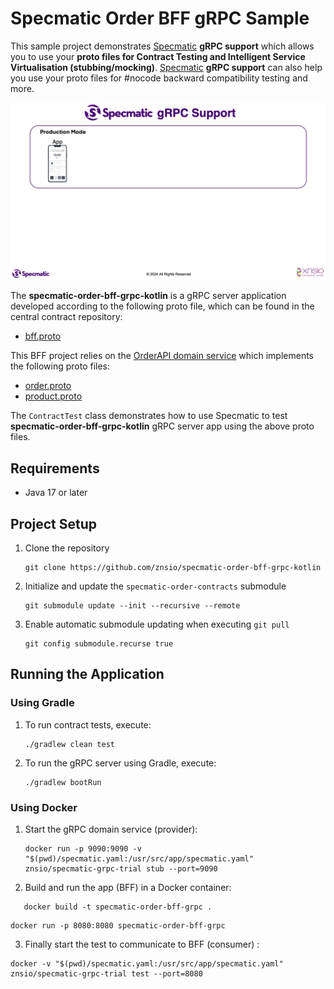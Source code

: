 # Specmatic Order BFF gRPC Sample

This sample project demonstrates [Specmatic](https://specmatic.io/) **gRPC support** which allows you to use your **proto files for Contract Testing and Intelligent Service Virtualisation (stubbing/mocking)**.
[Specmatic](https://specmatic.io/) **gRPC support** can also help you use your proto files for #nocode backward compatibility testing and more.

![Specmatic gRPC Sample Project Architecture](assets/SpecmaticGRPCSupport.gif)

The **specmatic-order-bff-grpc-kotlin** is a gRPC server application developed according to the following proto file, which can be found in the central contract repository:
* [bff.proto](https://github.com/znsio/specmatic-order-contracts/blob/main/io/specmatic/examples/store/grpc/order_bff.proto)

This BFF project relies on the [OrderAPI domain service](https://github.com/znsio/specmatic-order-api-grpc-kotlin) which implements the following proto files:
* [order.proto](https://github.com/znsio/specmatic-order-contracts/blob/main/io/specmatic/examples/store/grpc/order_api/order.proto)
* [product.proto](https://github.com/znsio/specmatic-order-contracts/blob/main/io/specmatic/examples/store/grpc/order_api/product.proto)

The `ContractTest` class demonstrates how to use Specmatic to test **specmatic-order-bff-grpc-kotlin** gRPC server app using the above proto files.

## Requirements

- Java 17 or later

## Project Setup

1. Clone the repository
   ```shell
   git clone https://github.com/znsio/specmatic-order-bff-grpc-kotlin
   ```
   
2. Initialize and update the `specmatic-order-contracts` submodule

   ```shell
   git submodule update --init --recursive --remote
   ```

3. Enable automatic submodule updating when executing `git pull`

   ```shell
   git config submodule.recurse true
   ```

## Running the Application

### Using Gradle

1. To run contract tests, execute:

   ```shell
   ./gradlew clean test   
   ```

2. To run the gRPC server using Gradle, execute:

   ```shell
   ./gradlew bootRun
   ```

### Using Docker

1. Start the gRPC domain service (provider):

   ```shell
   docker run -p 9090:9090 -v "$(pwd)/specmatic.yaml:/usr/src/app/specmatic.yaml" znsio/specmatic-grpc-trial stub --port=9090
   ```

2. Build and run the app (BFF) in a Docker container:

```shell
   docker build -t specmatic-order-bff-grpc .
   ```

   ```shell
   docker run -p 8080:8080 specmatic-order-bff-grpc
   ```


   3. Finally start the test to communicate to BFF (consumer) :

   ```shell
   docker -v "$(pwd)/specmatic.yaml:/usr/src/app/specmatic.yaml" znsio/specmatic-grpc-trial test --port=8080
   ```